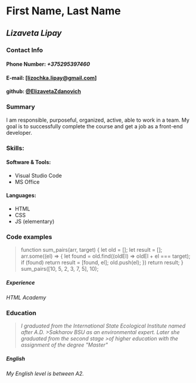 # First Name, Last Name

## *Lizaveta Lipay*

### Contact Info

#### Phone Number: *+375295397460*

#### E-mail: [lizochka.lipay@gmail.com]

#### github: [@ElizavetaZdanovich](https://github.com/ElizavetaZdanovich)

### Summary

I am responsible, purposeful, organized, active, able to work in a team. My goal is to successfully complete the course and get a job as a front-end developer.

### Skills:

#### Software & Tools: 
- Visual Studio Code
- MS Office

#### Languages: 
- HTML
- CSS 
- JS (elementary)

### Code examples
>function sum_pairs(arr, target) {
>    let old = [];
>    let result = [];
>    arr.some((el) => {
>        let found = old.find((oldEl) => oldEl + el === target);
>        if (found) return result = [found, el];
>        old.push(el);
>    })
>    return result;
>}
>sum_pairs([10, 5, 2, 3, 7, 5], 10);

##### Experience 
*HTML Academy*

### Education
>*I graduated from the International State Ecological Institute named after A.D. >Sakharov BSU as an environmental expert. Later she graduated from the second stage >of higher education with the assignment of the degree "Master"*

##### English

*My English level is between A2.*